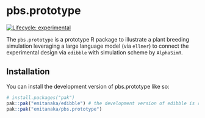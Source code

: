 
<!-- README.md is generated from README.Rmd. Please edit that file -->

# pbs.prototype

<!-- badges: start -->

[![Lifecycle:
experimental](https://img.shields.io/badge/lifecycle-experimental-orange.svg)](https://lifecycle.r-lib.org/articles/stages.html#experimental)
<!-- badges: end -->

The `pbs.prototype` is a prototype R package to illustrate a plant
breeding simulation leveraging a large language model (via `ellmer`) to
connect the experimental design via `edibble` with simulation scheme by
`AlphaSimR`.

## Installation

You can install the development version of pbs.prototype like so:

``` r
# install.packages("pak")
pak::pak("emitanaka/edibble") # the development version of edibble is required 
pak::pak("emitanaka/pbs.prototype")
```
